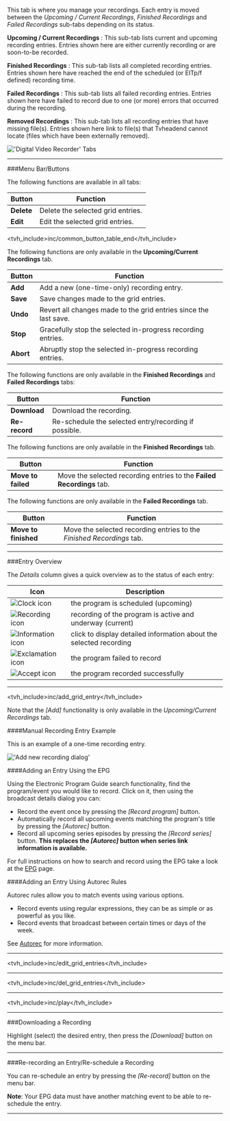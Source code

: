 This tab is where you manage your recordings. Each entry is moved 
between the *Upcoming / Current Recordings*, *Finished Recordings* and 
*Failed Recordings* sub-tabs depending on its status.

**Upcoming / Current Recordings**
: This sub-tab lists current and upcoming recording entries. Entries 
shown here are either currently recording or are soon-to-be recorded.

**Finished Recordings**
: This sub-tab lists all completed recording entries. Entries shown 
here have reached the end of the scheduled (or EITp/f defined) 
recording time.

**Failed Recordings**
: This sub-tab lists all failed recording entries. Entries shown here 
have failed to record due to one (or more) errors that occurred during 
the recording.

**Removed Recordings**
: This sub-tab lists all recording entries that have missing file(s). 
Entries shown here link to file(s) that Tvheadend cannot locate 
(files which have been externally removed).

!['Digital Video Recorder' Tabs](static/img/doc/configdvrtabs4.png)

---

###Menu Bar/Buttons

The following functions are available in all tabs:

Button                       | Function
-----------------------------|---------
**Delete**                   | Delete the selected grid entries.
**Edit**                     | Edit the selected grid entries.
<tvh_include>inc/common_button_table_end</tvh_include>

The following functions are only available in the 
**Upcoming/Current Recordings** tab.

Button                       | Function
-----------------------------|---------
**Add**                      | Add a new (one-time-only) recording entry.
**Save**                     | Save changes made to the grid entries.
**Undo**                     | Revert all changes made to the grid entries since the last save.
**Stop**                     | Gracefully stop the selected in-progress recording entries.
**Abort**                    | Abruptly stop the selected in-progress recording entries. 

The following functions are only available in the **Finished Recordings** 
and **Failed Recordings** tabs:

Button                       | Function
-----------------------------|---------
**Download**                 | Download the recording.
**Re-record**                | Re-schedule the selected entry/recording if possible.

The following functions are only available in the **Finished Recordings** 
tab.

Button                       | Function
-----------------------------|---------
**Move to failed**           | Move the selected recording entries to the **Failed Recordings** tab.

The following functions are only available in the **Failed Recordings** 
tab.

Button                       | Function
-----------------------------|---------
**Move to finished**         | Move the selected recording entries to the *Finished Recordings* tab.

---

###Entry Overview

The *Details* column gives a quick overview as to the status of each 
entry:

Icon                                       | Description
-------------------------------------------|-------------
![Clock icon](icons/scheduled.png)         | the program is scheduled (upcoming)
![Recording icon](icons/rec.png)           | recording of the program is active and underway (current)
![Information icon](icons/information.png) | click to display detailed information about the selected recording
![Exclamation icon](icons/exclamation.png) | the program failed to record
![Accept icon](icons/accept.png)           | the program recorded successfully

---
<tvh_include>inc/add_grid_entry</tvh_include>

Note that the *[Add]* functionality is only available in 
the *Upcoming/Current Recordings* tab. 

####Manual Recording Entry Example

This is an example of a one-time recording entry.

!['Add new recording dialog'](static/img/doc/addnewrecentry.png)

####Adding an Entry Using the EPG

Using the Electronic Program Guide search functionality, find the 
program/event you would like to record. Click on it, then using the broadcast 
details dialog you can:

* Record the event once by pressing the *[Record program]* button.
* Automatically record all upcoming events matching the program's title by pressing the *[Autorec]* button.
* Record all upcoming series episodes by pressing the *[Record series]* button. **This replaces the *[Autorec]* button when series link information is available.**

For full instructions on how to search and record using the EPG take a 
look at the [EPG](epg) page.

####Adding an Entry Using Autorec Rules

Autorec rules allow you to match events using various options. 

* Record events using regular expressions, they can be as simple or as powerful as you like.
* Record events that broadcast between certain times or days of the week.

See [Autorec](class/dvrautorec) for more information.

---

<tvh_include>inc/edit_grid_entries</tvh_include>

---

<tvh_include>inc/del_grid_entries</tvh_include>

---

<tvh_include>inc/play</tvh_include>

---

###Downloading a Recording

Highlight (select) the desired entry, then press the *[Download]* 
button on the menu bar.

---

###Re-recording an Entry/Re-schedule a Recording

You can re-schedule an entry by pressing the *[Re-record]* button on the menu bar.

**Note**: Your EPG data must have another matching event to be able to re-schedule 
the entry.

---
